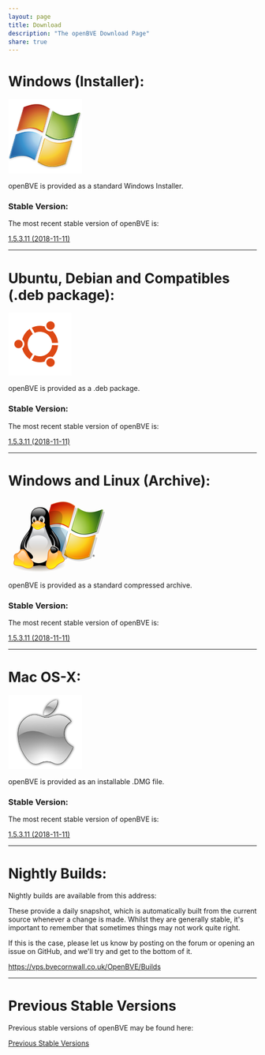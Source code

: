 ```yaml
---
layout: page
title: Download
description: "The openBVE Download Page"
share: true
---
```


# Windows (Installer):

<img src="/images/windows.png" alt="Windows Icon">

openBVE is provided as a standard Windows Installer.

### Stable Version:

The most recent stable version of openBVE is:

<a href="https://vps.bvecornwall.co.uk/OpenBVE/Stable/openBVE-1.5.3.11-setup.exe" class="btn btn-info">1.5.3.11 (2018-11-11)</a>

---

# Ubuntu, Debian and Compatibles (.deb package):
<img src="/images/ubuntu.png" alt="Ubuntu Icon">

openBVE is provided as a .deb package.

### Stable Version:

The most recent stable version of openBVE is:

<a href="https://vps.bvecornwall.co.uk/OpenBVE/Stable/openBVE-1.5.3.11.deb" class="btn btn-info">1.5.3.11 (2018-11-11)</a>

---

# Windows and Linux (Archive):
<img src="/images/windows-linux.png" alt="Windows and Linux Icon">

openBVE is provided as a standard compressed archive.

### Stable Version:

The most recent stable version of openBVE is:

<a href="https://vps.bvecornwall.co.uk/OpenBVE/Stable/openBVE-1.5.3.11.zip" class="btn btn-info">1.5.3.11 (2018-11-11)</a>

---

# Mac OS-X:

<img src="/images/apple.png" alt="Apple Icon">

openBVE is provided as an installable .DMG file.

### Stable Version:

The most recent stable version of openBVE is:

<a href="https://vps.bvecornwall.co.uk/OpenBVE/Stable/openBVE-1.5.3.11.dmg" class="btn btn-info">1.5.3.11 (2018-11-11)</a>

---

# Nightly Builds:

Nightly builds are available from this address:

These provide a daily snapshot, which is automatically built from the current source whenever a change is made.
Whilst they are generally stable, it's important to remember that sometimes things may not work quite right. 

If this is the case, please let us know by posting on the forum or opening an issue on GitHub, and we'll try and get to the bottom of it.

<https://vps.bvecornwall.co.uk/OpenBVE/Builds>

---

# Previous Stable Versions

Previous stable versions of openBVE may be found here:

<a href="https://vps.bvecornwall.co.uk/OpenBVE/Stable/" class="btn btn-info">Previous Stable Versions</a>
